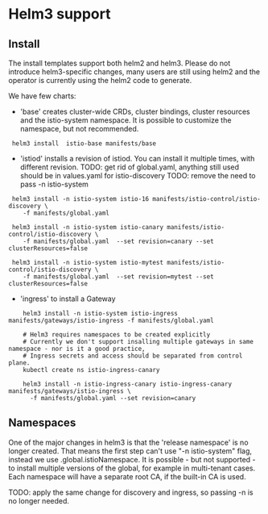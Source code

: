 # Helm3 support

## Install

The install templates support both helm2 and helm3. Please do not introduce helm3-specific changes, many
users are still using helm2 and the operator is currently using the helm2 code to generate.

We have few charts:

- 'base' creates cluster-wide CRDs, cluster bindings, cluster resources and the istio-system namespace.
  It is possible to customize the namespace, but not recommended.

```shell script
 helm3 install  istio-base manifests/base
```

- 'istiod' installs a revision of istiod.  You can install it multiple times, with different revision.
TODO: get rid of global.yaml, anything still used should be in values.yaml for istio-discovery
TODO: remove the need to pass -n istio-system

```shell script
 helm3 install -n istio-system istio-16 manifests/istio-control/istio-discovery \
    -f manifests/global.yaml

 helm3 install -n istio-system istio-canary manifests/istio-control/istio-discovery \
    -f manifests/global.yaml  --set revision=canary --set clusterResources=false

 helm3 install -n istio-system istio-mytest manifests/istio-control/istio-discovery \
    -f manifests/global.yaml  --set revision=mytest --set clusterResources=false
```

- 'ingress' to install a Gateway

```shell script
    helm3 install -n istio-system istio-ingress manifests/gateways/istio-ingress -f manifests/global.yaml
    
    # Helm3 requires namespaces to be created explicitly
    # Currently we don't support insalling multiple gateways in same namespace - nor is it a good practice,
    # Ingress secrets and access should be separated from control plane.
    kubectl create ns istio-ingress-canary
    
    helm3 install -n istio-ingress-canary istio-ingress-canary manifests/gateways/istio-ingress \
      -f manifests/global.yaml --set revision=canary
```

## Namespaces

One of the major changes in helm3 is that the 'release namespace' is no longer created.
That means the first step can't use "-n istio-system" flag, instead we use .global.istioNamespace.
It is possible - but not supported - to install multiple versions of the global, for example in
multi-tenant cases. Each namespace will have a separate root CA, if the built-in CA is used.

TODO: apply the same change for discovery and ingress, so passing -n is no longer needed.

